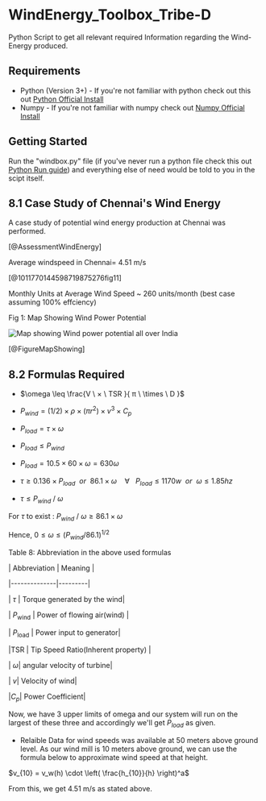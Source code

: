 # WindEnergy_Toolbox_Tribe-D
Python Script to get all relevant required Information regarding the Wind-Energy produced.

## Requirements
- Python (Version 3+) - If you're not familiar with python check out this out [Python Official Install](https://www.python.org/downloads/) 
- Numpy - If you're not familiar with numpy check out [Numpy Official Install](https://numpy.org/install/)

## Getting Started
Run the "windbox.py" file (if you've never run a python file check this out [Python Run guide](https://www.tutorialspoint.com/how-to-run-python-program))
and everything else of need would be told to you in the scipt itself.

##  8.1 Case Study of Chennai's Wind Energy

  

A case study of potential wind energy production at Chennai was performed.

[@AssessmentWindEnergy]

  

Average windspeed in Chennai= $4.51$ m/s

[@1011770144598719875276fig11]

  

Monthly Units at Average Wind Speed ~ $260$ units/month (best case assuming 100% effciency)

  

Fig 1: Map Showing Wind Power Potential

![Map showing Wind power potential all over India](https://www.researchgate.net/profile/Mohammed-Majid-4/publication/332702533/figure/fig3/AS:753275301285888@1556606235936/Map-showing-wind-power-potential-at-100-m-AGL-26.png)

[@FigureMapShowing]

  

##  8.2 Formulas Required

  

* $\omega  \leq  \frac{V \ × \ TSR }{ π \ \times \ D }$

* $P_{wind} = (1/2) \times ρ × (πr^2)\times v^3  \times C_p$

* $P_{load} = \tau ×ω$

* $P_{load} \leq P_{wind}$

* $P_{load} = 10.5  \times  60  \times  \omega = 630  \omega$

* $τ \geq  0.136  \times P_{load} \ \ or \ \ 86.1  \times ω \ \ \ \ ∀ \ \ \ P_{load} \leq  1170w \ \ or \ \ ω \leq  1.85hz$

* $τ \leq P_{wind} \ / \ \omega$

  

For $\tau$ to exist : $P_{wind} \ / \ ω \geq  86.1  \times ω$

  

Hence, $0  \leq ω \leq (P_{wind}/86.1)^{1/2}$

Table 8: Abbreviation in the above used formulas

| Abbreviation | Meaning |

|--------------|---------|

| $\tau$ | Torque generated by the wind|

| $P_{\text{wind}}$ | Power of flowing air(wind) |

| $P_{\text{load}}$ | Power input to generator|

|TSR | Tip Speed Ratio(Inherent property) |

| $\omega$| angular velocity of turbine|

| $v$| Velocity of wind|

|$C_p$| Power Coefficient|

  

Now, we have 3 upper limits of omega and our system will run on the largest of these three and accordingly we'll get $P_{load}$ as given.

  

* Relaible Data for wind speeds was available at 50 meters above ground level. As our wind mill is 10 meters above ground, we can use the formula below to approximate wind speed at that height.

  

$v_{10} = v_w(h) \cdot  \left( \frac{h_{10}}{h} \right)^a$

  

From this, we get $4.51$ m/s as stated above.

